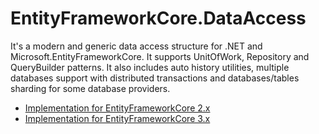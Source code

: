 # EntityFrameworkCore.DataAccess

It's a modern and generic data access structure for .NET and Microsoft.EntityFrameworkCore. It supports UnitOfWork, Repository and QueryBuilder patterns. It also includes auto history utilities, multiple databases support with distributed transactions and databases/tables sharding for some database providers.

- [Implementation for EntityFrameworkCore 2.x](https://github.com/ffernandolima/ef-core-data-access/tree/ef-core-2)
- [Implementation for EntityFrameworkCore 3.x](https://github.com/ffernandolima/ef-core-data-access/tree/ef-core-3)

